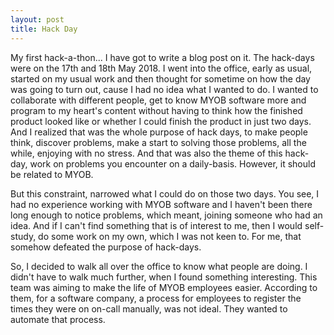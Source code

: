 ```yaml
---
layout: post
title: Hack Day 
---
```


My first hack-a-thon... I have got to write a blog post on it. The hack-days were on the 17th and 18th May 2018. I went into the office, early as usual, started on my usual work and then thought for sometime on how the day was going to turn out, cause I had no idea what I wanted to do. I wanted to collaborate with different people, get to know MYOB software more and program to my heart's content without having to think how the finished product looked like or whether I could finish the product in just two days. And I realized that was the whole purpose of hack days, to make people think, discover problems, make a start to solving those problems, all the while, enjoying with no stress. And that was also the theme of this hack-day, work on problems you encounter on a daily-basis. However, it should be related to MYOB. 

But this constraint, narrowed what I could do on those two days. You see, I had no experience working with MYOB software and I haven't been there long enough to notice problems, which meant, joining someone who had an idea. And if I can't find something that is of interest to me, then I would self-study, do some work on my own, which I was not keen to. For me, that somehow defeated the purpose of hack-days.

So, I decided to walk all over the office to know what people are doing. I didn't have to walk much further, when I found something interesting. This team was aiming to make the life of MYOB employees easier. According to them, for a software company, a process for employees to register the times they were on on-call manually, was not ideal. They wanted to automate that process.

